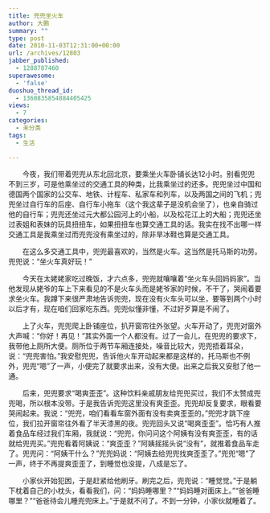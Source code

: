 ```yaml
---
title: 兜兜坐火车
author: 大鹏
summary: ""
type: post
date: 2010-11-03T12:31:00+00:00
url: /archives/12803
jabber_published:
  - 1288787460
superawesome:
  - 'false'
duoshuo_thread_id:
  - 1360835854884405425
views:
  - 7
categories:
  - 未分类
tags:
  - 生活

---
```

　　今夜，我们带着兜兜从东北回北京，要乘坐火车卧铺长达12小时。别看兜兜不到三岁，可是他乘坐过的交通工具的种类，比我乘坐过的还多。兜兜坐过中国和德国两个国家的公交车、地铁、计程车、私家车和列车，以及两国之间的飞机；兜兜坐过自行车的后座、自行车小拖车（这个我这辈子是没机会坐了），也亲自骑过他的自行车；兜兜还坐过元大都公园河上的小船，以及松花江上的大船；兜兜还坐过表姐和表妹的玩具扭扭车，如果扭扭车也算交通工具的话。我实在找不出哪一样交通工具是我乘坐过而兜兜没有乘坐过的，除非旱冰鞋也算是交通工具。
  
　　在这么多交通工具中，兜兜最喜欢的，当然是火车。这当然是托马斯的功劳。兜兜说：“坐火车真好玩！”
  
　　今天在太姥姥家吃过晚饭，才六点多，兜兜就嚷嚷着“坐火车头回妈妈家”。当他发现从姥爷的车上下来看见的不是火车头而是姥爷家的时候，不干了，哭闹着要求坐火车。我蹲下来很严肃地告诉兜兜，现在没有火车头可以坐，要等到两个小时以后才有，现在咱们回家吃东西。兜兜似懂非懂，不过好歹算是不闹了。
  
　　上了火车，兜兜爬上卧铺座位，扒开窗帘往外张望。火车开动了，兜兜对窗外大声喊：“你好！再见！”其实外面一个人都没有。过了一会儿，在兜兜的要求下，我带他上厕所大便。厕所位于两节车厢连接处，噪音比较大，兜兜捂着耳朵，说：“兜兜害怕。”我安慰兜兜，告诉他火车开动起来都是这样的，托马斯也不例外，兜兜“嗯”了一声，小便完了就要求出来，没有大便。出来之后我又安慰了他一通。
  
　　后来，兜兜要求“喝爽歪歪”。这种饮料亲戚朋友给兜兜买过，我们不太赞成兜兜喝，所以根本没带。于是我告诉兜兜这里没有爽歪歪。兜兜却反复要求，眼看要哭闹起来。我说：“兜兜，咱们看看车窗外面有没有卖爽歪歪的。”兜兜才跳下座位，我们拉开窗帘往外看了半天漆黑的夜。兜兜回头又说“喝爽歪歪”。恰巧有人推着食品车经过我们车厢，我就说：“兜兜，你问问这个阿姨有没有爽歪歪，有的话就给兜兜买。”兜兜看着阿姨说：“爽歪歪？”阿姨摇摇头说“没有”，就推着食品车走了。兜兜问：“阿姨干什么？”兜兜妈说：“阿姨去给兜兜找爽歪歪了。”兜兜“嗯”了一声，终于不再提爽歪歪了，到睡觉也没提，八成是忘了。
  
　　小家伙开始犯困，于是赶紧给他刷牙。刷完之后，兜兜说：“睡觉觉。”于是躺下枕着自己的小枕头，看看我们，问：“妈妈睡哪里？”“妈妈睡对面床上。”“爸爸睡哪里？”“爸爸待会儿睡兜兜床上。”于是就不问了。不到一分钟，小家伙就睡着了。
